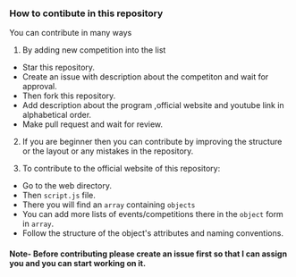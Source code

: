 ### How to contibute in this repository 

You can contribute in many ways 

1. By adding new competition into the list 

- Star this repository.
- Create an issue with description about the competiton and wait for approval.
- Then fork this repository.
- Add description about the program ,official website and youtube link in alphabetical order.
- Make pull request and wait for review.


2. If you are beginner then you can contribute by improving the structure or the layout or any mistakes in the repository.

3. To contribute to the official website of this repository:

- Go to the web directory.
- Then `script.js` file.
- There you will find an `array` containing `objects`
- You can add more lists of events/competitions there in the `object` form in `array`.
- Follow the structure of the object's attributes and naming conventions.

#### Note- Before contributing please create an issue first so that I can assign you and you can start working on it.
